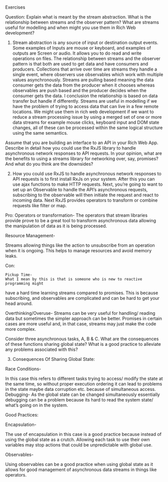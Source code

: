 Exercises 

Question: Explain what is meant by the stream abstraction. What is the relationship between streams and the observer pattern?  What are streams useful for modelling and when might you use them in Rich Web development?

1.	Stream abstraction is any source of input or destination output events. Some examples of Inputs are mouse or keyboard, and examples of outputs are Screen or audio. It allows you to do read and write operations on files. 
The relationship between streams and the observer pattern is that both are used to get data and have consumers and producers. Collections that arrive over time are streams they handle a single event, where observers use observables which work with multiple values asynchronously. Streams are pulling based meaning the data consumer gets the data from the producer when it chooses whereas observables are push based and the producer decides when the consumer gets the data. I conclusion the relationship is based on data transfer but handle if differently.
Streams are useful in modelling if we have the problem of trying to access data that can live in a few remote locations. We might use them in rich web development if we want to reduce a stream processing issue by using a merged set of one or more data streams for example mouse clicks, keyboard input and DOM state changes, all of these can be processed within the same logical structure using the same semantics.


Assume that you are building an interface to an API in your Rich Web App. Describe in detail how you could use the RxJS library to handle asynchronous network responses to API requests. In your opinion, what are the benefits to using a streams library for networking over, say, promises? And what do you think are the downsides?

2.	How you could use RxJS to handle asynchronous network responses to API requests is to first install RxJs on your system. After this you can use ajax functions to make HTTP requests. Next, you’re going to want to set up an Observable to handle the API’s asynchronous requests, subscribing to the observable will then initiate the request and react to incoming data. Next RxJS provides operators to transform or combine requests like filter or map. 

Pro:
Operators or transformation-
The operators that stream libraries provide prove to be a great tool to transform asynchronous data allowing the manipulation of data as it is being processed.

Resource Management-

Streams allowing things like the action to unsubscribe from an operation when it is ongoing. This helps to manage resources and avoid memory leaks.

	
 Con:
 
	Pickup Time-
 	What I mean by this is that is someone who is new to reactive programming might 
have a hard time learning streams compared to promises. This is because subscribing, and observables are complicated and can be hard to get your head around.

Overthinking/Overuse- 
Streams can be very useful for handling/ reading data but sometimes the simpler approach can be better. Promises in certain cases are more useful and, in that case, streams may just make the code more complex.


Consider three asynchronous tasks, A, B & C. What are the consequences of these functions sharing global state? What is a good practice to alleviate any problems associated with this?

3.	Consequences Of Sharing Global State:

Race Conditions-

In this case this refers to different tasks trying to access/ modify the state at the same time, so without proper execution ordering it can lead to problems in the state maybe data corruption etc. because of simultaneous access.
Debugging-
As the global state can be changed simultaneously essentially debugging can be a problem because its hard to read the system state/ what’s going on in the system.

Good Practices:

Encapsulation-

The use of encapsulation in this case is a good practice because instead of using the global state as a crutch. Allowing each task to use their own variables may stop actions that could be unpredictable with global use.

Observables-

Using observables can be a good practice when using global state as it allows for good management of asynchronous data streams in things like operators.  
